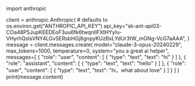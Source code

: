 import anthropic

client = anthropic.Anthropic(
    # defaults to os.environ.get("ANTHROPIC_API_KEY")
    api_key="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",
)
message = client.messages.create(
    model="claude-3-opus-20240229",
    max_tokens=1000,
    temperature=0,
    system="you a great ai helper",
    messages=[
        {
            "role": "user",
            "content": [
                {
                    "type": "text",
                    "text": "hi"
                }
            ]
        },
        {
            "role": "assistant",
            "content": [
                {
                    "type": "text",
                    "text": "hello"
                }
            ]
        },
        {
            "role": "user",
            "content": [
                {
                    "type": "text",
                    "text": "hi，what about love"
                }
            ]
        }
    ]
)
print(message.content)
